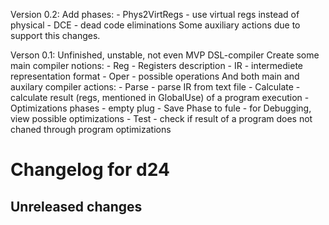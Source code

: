 Version 0.2:
Add phases:
     - Phys2VirtRegs - use virtual regs instead of physical
     - DCE - dead code eliminations
    Some auxiliary actions due to support this changes.



Verson 0.1:
Unfinished, unstable, not even MVP DSL-compiler
Create some main compiler notions:
    - Reg - Registers description
    - IR - intermediete representation format
    - Oper - possible operations
And both main and auxilary compiler actions:
    - Parse - parse IR from text file
    - Calculate - calculate result (regs, mentioned in GlobalUse) of a program execution
    - Optimizations phases - empty plug
    - Save Phase to fule - for Debugging, view possible optimizations
    - Test - check if result of a program does not chaned through program optimizations
# Changelog for d24

## Unreleased changes
